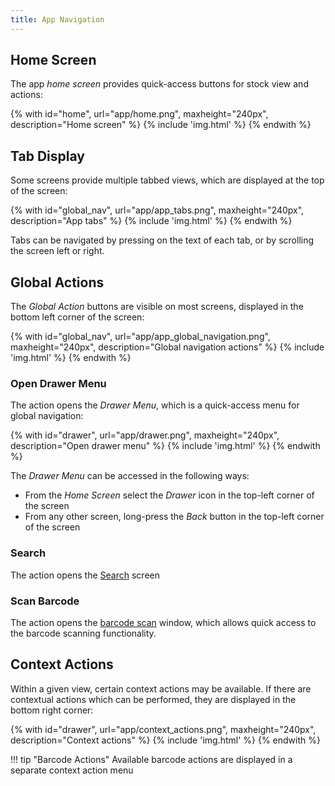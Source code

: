 ```yaml
---
title: App Navigation
---
```



## Home Screen

The app *home screen* provides quick-access buttons for stock view and actions:

{% with id="home", url="app/home.png", maxheight="240px", description="Home screen" %}
{% include 'img.html' %}
{% endwith %}

## Tab Display

Some screens provide multiple tabbed views, which are displayed at the top of the screen:

{% with id="global_nav", url="app/app_tabs.png", maxheight="240px", description="App tabs" %}
{% include 'img.html' %}
{% endwith %}

Tabs can be navigated by pressing on the text of each tab, or by scrolling the screen left or right.

## Global Actions

The *Global Action* buttons are visible on most screens, displayed in the bottom left corner of the screen:

{% with id="global_nav", url="app/app_global_navigation.png", maxheight="240px", description="Global navigation actions" %}
{% include 'img.html' %}
{% endwith %}

### Open Drawer Menu

The <span class='fas fa-list'></span> action opens the *Drawer Menu*, which is a quick-access menu for global navigation:

{% with id="drawer", url="app/drawer.png", maxheight="240px", description="Open drawer menu" %}
{% include 'img.html' %}
{% endwith %}

The *Drawer Menu* can be accessed in the following ways:

- From the *Home Screen* select the *Drawer* icon in the top-left corner of the screen
- From any other screen, long-press the *Back* button in the top-left corner of the screen

### Search

The <span class='fas fa-search'></span> action opens the [Search](./search.md) screen

### Scan Barcode

The <span class='fas fa-qrcode'></span> action opens the [barcode scan](./barcode.md) window, which allows quick access to the barcode scanning functionality.

## Context Actions

Within a given view, certain context actions may be available. If there are contextual actions which can be performed, they are displayed in the bottom right corner:

{% with id="drawer", url="app/context_actions.png", maxheight="240px", description="Context actions" %}
{% include 'img.html' %}
{% endwith %}

!!! tip "Barcode Actions"
    Available barcode actions are displayed in a separate context action menu
